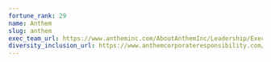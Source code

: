 ```yaml
---
fortune_rank: 29
name: Anthem
slug: anthem
exec_team_url: https://www.antheminc.com/AboutAnthemInc/Leadership/ExecutiveLeadership/index.htm
diversity_inclusion_url: https://www.anthemcorporateresponsibility.com/diversity-and-inclusion
---
```

